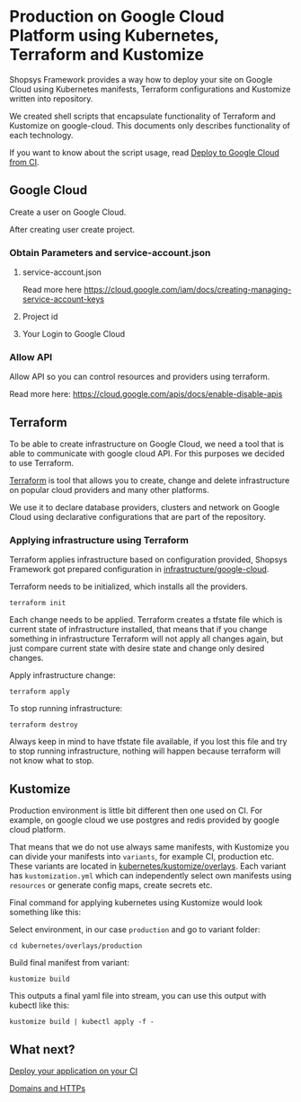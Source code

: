 # Production on Google Cloud Platform using Kubernetes, Terraform and Kustomize

Shopsys Framework provides a way how to deploy your site on Google Cloud using Kubernetes manifests, Terraform configurations and Kustomize written into repository.

We created shell scripts that encapsulate functionality of Terraform and Kustomize on google-cloud. This documents only describes functionality of each technology.

If you want to know about the script usage, read [Deploy to Google Cloud from CI](deploy-to-google-cloud-from-ci.md).

## Google Cloud
Create a user on Google Cloud.

After creating user create project.

### Obtain Parameters and service-account.json

1. service-account.json

    Read more here https://cloud.google.com/iam/docs/creating-managing-service-account-keys

2. Project id

3. Your Login to Google Cloud

### Allow API
Allow API so you can control resources and providers using terraform.

Read more here:
https://cloud.google.com/apis/docs/enable-disable-apis

## Terraform
To be able to create infrastructure on Google Cloud, we need a tool that is able to communicate with google cloud API. For this purposes we decided to use Terraform.

[Terraform](https://www.terraform.io/) is tool that allows you to create, change and delete infrastructure on popular cloud providers and many other platforms.

We use it to declare database providers, clusters and network on Google Cloud using declarative configurations that are part of the repository.

### Applying infrastructure using Terraform
Terraform applies infrastructure based on configuration provided, Shopsys Framework got prepared configuration in [infrastructure/google-cloud](/project-base/infrastructure/google-cloud).


Terraform needs to be initialized, which installs all the providers.

```
terraform init
```

Each change needs to be applied. Terraform creates a tfstate file which is current state of infrastructure installed, that means that if you change something in infrastructure Terraform will not apply all changes again, but just compare current state with desire state and change only desired changes.

Apply infrastructure change:

```
terraform apply
```

To stop running infrastructure:

```
terraform destroy
```

Always keep in mind to have tfstate file available, if you lost this file and try to stop running infrastructure, nothing will happen because terraform will not know what to stop.

## Kustomize
Production environment is little bit different then one used on CI. For example, on google cloud we use postgres and redis provided by google cloud platform.

That means that we do not use always same manifests, with Kustomize you can divide your manifests into `variants`, for example CI, production etc. These variants are located in [kubernetes/kustomize/overlays](/project-base/kubernetes/kustomize). Each variant has `kustomization.yml` which can independently select own manifests using `resources` or generate config maps, create secrets etc.  

Final command for applying kubernetes using Kustomize would look something like this:

Select environment, in our case `production` and go to variant folder:

```
cd kubernetes/overlays/production
```

Build final manifest from variant:

```
kustomize build
```

This outputs a final yaml file into stream, you can use this output with kubectl like this:

```
kustomize build | kubectl apply -f -
```


## What next?

[Deploy your application on your CI](./deploy-to-google-cloud-from-ci.md)

[Domains and HTTPs](./domains.md)
